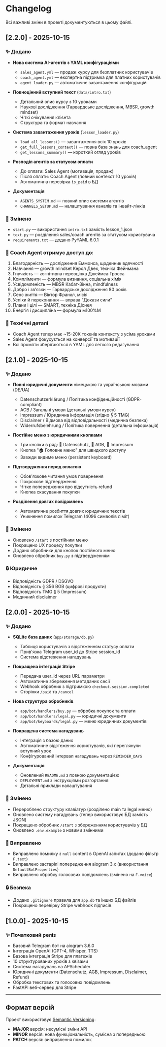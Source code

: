 # Changelog

Всі важливі зміни в проекті документуються в цьому файлі.

## [2.2.0] - 2025-10-15

### ✨ Додано
- **Нова система AI-агентів з YAML конфігураціями**
  - `sales_agent.yml` — продаж курсу для безплатних користувачів
  - `coach_agent.yml` — експертна підтримка для платних користувачів
  - `agent_loader.py` — автоматичне завантаження конфігурацій

- **Повноцінний вступний текст** (`data/intro.txt`)
  - Детальний опис курсу з 10 уроками
  - Наукові дослідження (Гарвардське дослідження, MBSR, growth mindset)
  - Чіткі очікування клієнта
  - Структура та формат навчання

- **Система завантаження уроків** (`lesson_loader.py`)
  - `load_all_lessons()` — завантаження всіх 10 уроків
  - `get_full_lessons_context()` — повна база знань для coach_agent
  - `get_lessons_summary()` — короткий огляд уроків

- **Розподіл агентів за статусом оплати**
  - До оплати: Sales Agent (мотивація, продаж)
  - Після оплати: Coach Agent (повний контекст 10 уроків)
  - Автоматична перевірка `is_paid` в БД

- **Документація**
  - `AGENTS_SYSTEM.md` — повний опис системи агентів
  - `CHANNELS_SETUP.md` — налаштування каналів та інвайт-лінків

### 🔄 Змінено
- `start.py` — використання `intro.txt` замість lesson_1.json
- `text.py` — розділення sales/coach агентів за статусом користувача
- `requirements.txt` — додано PyYAML 6.0.1

### 🎯 Coach Agent отримує доступ до:
1. Благодарність — дослідження Еммонса, щоденник вдячності
2. Навчання — growth mindset Керол Двек, техніка Фейнмана
3. Гнучкість — когнітивна переоцінка Джеймса Гросса
4. Компліменти — формула визнання, соціальна хімія
5. Усвідомленість — MBSR Кабат-Зінна, mindfulness
6. Добро і зв'язки — Гарвардське дослідження 80 років
7. Сенс життя — Віктор Франкл, місія
8. Успіхи й переконання — вправа "Докази сили"
9. Плани і цілі — SMART, техніка Діснея
10. Енергія і дисципліна — формула м100%М

### 📝 Технічні деталі
- Coach Agent тепер має ~15-20К токенів контексту з усіма уроками
- Sales Agent фокусується на конверсії та мотивації
- Всі промпти зберігаються в YAML для легкого редагування

## [2.1.0] - 2025-10-15

### ✨ Додано
- **Повні юридичні документи** німецькою та українською мовами (DE/UA)
  - Datenschutzerklärung / Політика конфіденційності (GDPR-compliant)
  - AGB / Загальні умови (детальні умови курсу)
  - Impressum / Юридична інформація (згідно § 5 TMG)
  - Disclaimer / Відмова від відповідальності (медична безпека)
  - Widerrufsbelehrung / Політика повернення (детальна інформація)

- **Постійне меню з юридичними кнопками**
  - Три кнопки в ряд: 📜 Datenschutz, 📜 AGB, 📜 Impressum
  - Кнопка "🏠 Головне меню" для швидкого доступу
  - Завжди видиме меню (persistent keyboard)

- **Підтвердження перед оплатою**
  - Обов'язкове читання умов повернення
  - Покрокове підтвердження
  - Чітке попередження про відсутність refund
  - Кнопка скасування покупки

- **Розділення довгих повідомлень**
  - Автоматичне розбиття довгих юридичних текстів
  - Уникнення помилок Telegram (4096 символів ліміт)

### 🔄 Змінено
- Оновлено `/start` з постійним меню
- Покращено UX процесу покупки
- Додано обробники для кнопок постійного меню
- Оновлено обробник `buy.py` з підтвердженням

### 🔒 Юридичне
- Відповідність GDPR / DSGVO
- Відповідність § 356 BGB (цифрові продукти)
- Відповідність TMG § 5 (Impressum)
- Медичний disclaimer

## [2.0.0] - 2025-10-15

### ✨ Додано
- **SQLite база даних** (`app/storage/db.py`)
  - Таблиця користувачів з відстеженням статусу оплати
  - Прив'язка Telegram user_id до Stripe session_id
  - Система відстеження нагадувань

- **Покращена інтеграція Stripe**
  - Передача user_id через URL параметри
  - Автоматичне збереження метаданих сесії
  - Webhook обробник з підтримкою `checkout.session.completed`
  - Сторінки `/paid` та `/cancel`

- **Нова структура обробників**
  - `app/bot/handlers/buy.py` — обробка покупок та оплати
  - `app/bot/handlers/legal.py` — юридичні документи
  - `app/bot/keyboards/legal.py` — меню юридичних документів

- **Покращена система нагадувань**
  - Інтеграція з базою даних
  - Автоматичне відстеження користувачів, які переглянули вступний урок
  - Конфігурований інтервал нагадувань через `REMINDER_DAYS`

- **Документація**
  - Оновлений `README.md` з повною документацією
  - `DEPLOYMENT.md` з інструкціями розгортання
  - Детальні приклади налаштування

### 🔄 Змінено
- Перероблено структуру клавіатур (розділено main та legal меню)
- Оновлено систему нагадувань (тепер використовує БД замість JSON)
- Покращено обробник `/start` з збереженням користувачів у БД
- Оновлено `.env.example` з новими змінними

### 🐛 Виправлено
- Виправлено помилку з `null` content в OpenAI запитах (додано фільтр `F.text`)
- Виправлено застарілі попередження aiogram 3.x (використання `DefaultBotProperties`)
- Виправлено обробку голосових повідомлень (змінено на `F.voice`)

### 🔒 Безпека
- Додано `.gitignore` правила для `app.db` та інших БД файлів
- Покращено перевірку Stripe webhook підписів

## [1.0.0] - 2025-10-15

### ✨ Початковий реліз
- Базовий Telegram бот на aiogram 3.6.0
- Інтеграція OpenAI (GPT-4, Whisper, TTS)
- Базова інтеграція Stripe для платежів
- 10 структурованих уроків з квізами
- Система нагадувань на APScheduler
- Юридичні документи (Datenschutz, AGB, Impressum, Disclaimer, Refund)
- Обробка текстових та голосових повідомлень
- FastAPI веб-сервер для Stripe

---

## Формат версій

Проект використовує [Semantic Versioning](https://semver.org/):
- **MAJOR** версія: несумісні зміни API
- **MINOR** версія: нова функціональність, сумісна з попередньою
- **PATCH** версія: виправлення помилок
